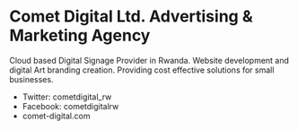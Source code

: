 # Comet Digital Ltd. Advertising & Marketing Agency
Cloud based Digital Signage Provider in Rwanda. Website development and digital Art branding creation. Providing cost effective solutions for small businesses.


- Twitter: cometdigital_rw
- Facebook: cometdigitalrw
- comet-digital.com

